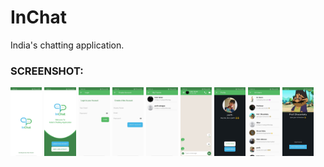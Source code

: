 # InChat
India's chatting application. 


### SCREENSHOT:
<img src="ss/1.jpg" width="10%">
<img src="ss/2.jpg" width="10%">
<img src="ss/3.jpg" width="10%">
<img src="ss/4.jpg" width="10%">
<img src="ss/5.jpg" width="10%">
<img src="ss/6.jpg" width="10%">
<img src="ss/7.jpg" width="10%">
<img src="ss/8.jpg" width="10%">
<img src="ss/9.jpg" width="10%">
